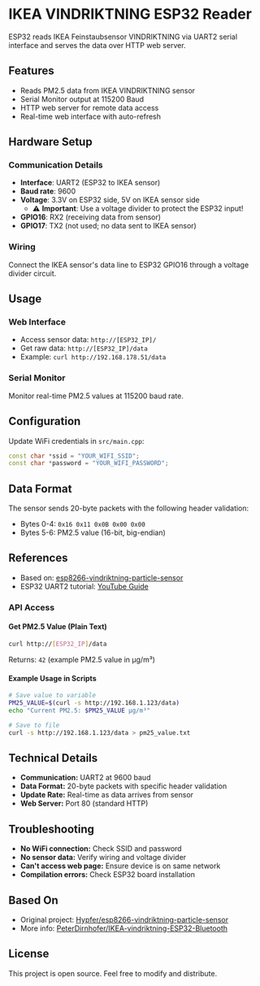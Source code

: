 # IKEA VINDRIKTNING ESP32 Reader

ESP32 reads IKEA Feinstaubsensor VINDRIKTNING via UART2 serial interface and serves the data over HTTP web server.

## Features

- Reads PM2.5 data from IKEA VINDRIKTNING sensor
- Serial Monitor output at 115200 Baud
- HTTP web server for remote data access
- Real-time web interface with auto-refresh

## Hardware Setup

### Communication Details
- **Interface**: UART2 (ESP32 to IKEA sensor)
- **Baud rate**: 9600
- **Voltage**: 3.3V on ESP32 side, 5V on IKEA sensor side
  - ⚠️ **Important**: Use a voltage divider to protect the ESP32 input!
- **GPIO16**: RX2 (receiving data from sensor)
- **GPIO17**: TX2 (not used; no data sent to IKEA sensor)

### Wiring
Connect the IKEA sensor's data line to ESP32 GPIO16 through a voltage divider circuit.

## Usage

### Web Interface
- Access sensor data: `http://[ESP32_IP]/`
- Get raw data: `http://[ESP32_IP]/data`
- Example: `curl http://192.168.178.51/data`

### Serial Monitor
Monitor real-time PM2.5 values at 115200 baud rate.

## Configuration

Update WiFi credentials in `src/main.cpp`:
```cpp
const char *ssid = "YOUR_WIFI_SSID";
const char *password = "YOUR_WIFI_PASSWORD";
```

## Data Format

The sensor sends 20-byte packets with the following header validation:
- Bytes 0-4: `0x16 0x11 0x0B 0x00 0x00`
- Bytes 5-6: PM2.5 value (16-bit, big-endian)

## References

- Based on: [esp8266-vindriktning-particle-sensor](https://github.com/Hypfer/esp8266-vindriktning-particle-sensor)
- ESP32 UART2 tutorial: [YouTube Guide](https://youtu.be/GwShqW39jlE)
### API Access

#### Get PM2.5 Value (Plain Text)
```bash
curl http://[ESP32_IP]/data
```
Returns: `42` (example PM2.5 value in μg/m³)

#### Example Usage in Scripts
```bash
# Save value to variable
PM25_VALUE=$(curl -s http://192.168.1.123/data)
echo "Current PM2.5: $PM25_VALUE μg/m³"

# Save to file
curl -s http://192.168.1.123/data > pm25_value.txt
```

## Technical Details

- **Communication:** UART2 at 9600 baud
- **Data Format:** 20-byte packets with specific header validation
- **Update Rate:** Real-time as data arrives from sensor
- **Web Server:** Port 80 (standard HTTP)


## Troubleshooting

- **No WiFi connection:** Check SSID and password
- **No sensor data:** Verify wiring and voltage divider
- **Can't access web page:** Ensure device is on same network
- **Compilation errors:** Check ESP32 board installation

## Based On

- Original project: [Hypfer/esp8266-vindriktning-particle-sensor](https://github.com/Hypfer/esp8266-vindriktning-particle-sensor)
- More info: [PeterDirnhofer/IKEA-vindriktning-ESP32-Bluetooth](https://github.com/PeterDirnhofer/IKEA-vindriktning-ESP32-Bluetooth)

## License

This project is open source. Feel free to modify and distribute.
